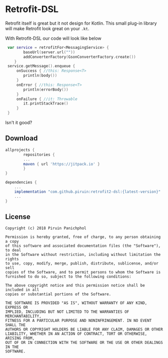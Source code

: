 # Retrofit-DSL

Retrofit itself is great but it not design for Kotlin. This small plug-in library will make Retrofit look great on your `.kt`.

With Retrofit-DSL our code will look like below

```kotlin
 var service = retrofitFor<MessagingService> {
        baseUrl(server.url(""))
        addConverterFactory(GsonConverterFactory.create())
    }
 service.getMessage().enqueue {
     onSuccess { //this: Response<T>
        println(body())
     }
     onError { //this: Response<T>
        println(errorBody())
     }
     onFailure { //it: Throwable
        it.printStackTrace()
     }
 }
```

Isn't it good?

## Download

```groovy
allprojects {
		repositories {
        ...
        maven { url 'https://jitpack.io' }
		}
}

dependencies {
    ...
    implementation "com.github.piruin:retrofit2-dsl:{latest-version}"
    ...
}
```

## License

    Copyright (c) 2018 Piruin Panichphol
    
    Permission is hereby granted, free of charge, to any person obtaining a copy
    of this software and associated documentation files (the "Software"), to deal
    in the Software without restriction, including without limitation the rights
    to use, copy, modify, merge, publish, distribute, sublicense, and/or sell
    copies of the Software, and to permit persons to whom the Software is
    furnished to do so, subject to the following conditions:
    
    The above copyright notice and this permission notice shall be included in all
    copies or substantial portions of the Software.
    
    THE SOFTWARE IS PROVIDED "AS IS", WITHOUT WARRANTY OF ANY KIND, EXPRESS OR
    IMPLIED, INCLUDING BUT NOT LIMITED TO THE WARRANTIES OF MERCHANTABILITY,
    FITNESS FOR A PARTICULAR PURPOSE AND NONINFRINGEMENT. IN NO EVENT SHALL THE
    AUTHORS OR COPYRIGHT HOLDERS BE LIABLE FOR ANY CLAIM, DAMAGES OR OTHER
    LIABILITY, WHETHER IN AN ACTION OF CONTRACT, TORT OR OTHERWISE, ARISING FROM,
    OUT OF OR IN CONNECTION WITH THE SOFTWARE OR THE USE OR OTHER DEALINGS IN THE
    SOFTWARE.
